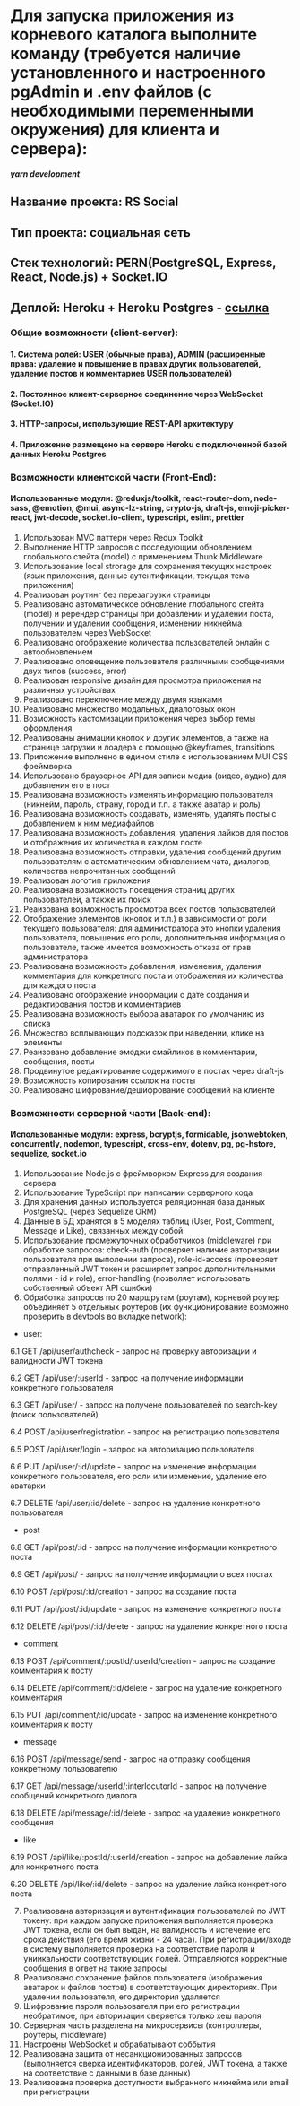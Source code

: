 # Для запуска приложения из корневого каталога выполните команду (требуется наличие установленного и настроенного pgAdmin и .env файлов (с необходимыми переменными окружения) для клиента и сервера):

**_yarn development_**

## Название проекта: RS Social

## Тип проекта: социальная сеть

## Стек технологий: PERN(PostgreSQL, Express, React, Node.js) + Socket.IO

## Деплой: Heroku + Heroku Postgres - [ссылка](https://rss-social.herokuapp.com/)

### Общие возможности (client-server):

#### 1. Система ролей: USER (обычные права), ADMIN (расширенные права: удаление и повышение в правах других пользователей, удаление постов и комментариев USER пользователей)

#### 2. Постоянное клиент-серверное соединение через WebSocket (Socket.IO)

#### 3. HTTP-запросы, использующие REST-API архитектуру

#### 4. Приложение размещено на сервере Heroku с подключенной базой данных Heroku Postgres

### Возможности клиентской части (Front-End):

#### Использованные модули: @reduxjs/toolkit, react-router-dom, node-sass, @emotion, @mui, async-lz-string, crypto-js, draft-js, emoji-picker-react, jwt-decode, socket.io-client, typescript, eslint, prettier

1. Использован MVC паттерн через Redux Toolkit
2. Выполнение HTTP запросов с последующим обновлением глобального стейта (model) с применением Thunk Middleware
3. Использование local strorage для сохранения  текущих настроек (язык приложения, данные аутентификации, текущая тема приложения)
4. Реализован роутинг без перезагрузки страницы
5. Реализовано автоматическое обновление глобального стейта (model) и ререндер страницы при добавлении и удалении поста, получении и удалении сообщения, изменении никнейма пользователем через WebSocket
6. Реализовано отображение количества пользователей онлайн с автообновлением
7. Реализовано оповещение пользователя различными сообщениями двух типов (success, error)  
8. Реализован responsive дизайн для просмотра приложения на различных устройствах
9. Реализовано переключение между двумя языками
10. Реализовано множество модальных, диалоговых окон
11. Возможность кастомизации приложения через выбор темы оформления
12. Реализованы анимации кнопок и других элементов, а также на странице загрузки и лоадера с помощью @keyframes, transitions
13. Приложение выполнено в едином стиле с использованием MUI CSS фреймворка
14. Использовано браузерное API для записи медиа (видео, аудио) для добавления его в пост
15. Реализована возможность изменять информацию пользователя (никнейм, пароль, страну, город и т.п. а также аватар и роль)
16. Реализована возможность создавать, изменять, удалять посты с добавлением к ним медиафайлов
17. Реализована возможность добавления, удаления лайков для постов и отображения их количества в каждом посте
18. Реализована возможность отправки, удаления сообщений другим пользователям с автоматическим обновлением чата, диалогов, количества непрочитанных сообщений
19. Реализован логотип приложения
20. Реализована возможность посещения страниц других пользователей, а также их поиск 
21. Реаизована возможность просмотра всех постов пользователей
22. Отображение элементов (кнопок и т.п.) в зависимости от роли текущего пользователя: для администратора это кнопки удаления пользователя, повышения его роли, дополнительная информация о пользователе, также имеется возможность отказа от прав администратора
23. Реализована возможность добавления, изменения, удаления комментария для конкретного поста и отображения их количества для каждого поста
24. Реализовано отображение информации о дате создания и редактирования постов и комментариев
25. Реализована возможность выбора аватарок по умолчанию из списка
26. Множество всплывающих подсказок при наведении, клике на элементы
27. Реаизовано добавление эмоджи смайликов в комментарии, сообщения, посты
28. Продвинутое редактирование содержимого в постах через draft-js
29. Возможность копирования ссылок на посты
30. Реализовано шифрование/дешифрование сообщений на клиенте

### Возможности серверной части (Back-end):

#### Использованные модули: express, bcryptjs, formidable, jsonwebtoken, concurrently, nodemon, typescript, cross-env, dotenv, pg, pg-hstore, sequelize, socket.io

1. Использование Node.js с фреймворком Express для создания сервера
2. Использование TypeScript при написании серверного кода
3. Для хранения данных используется реляционная база данных PostgreSQL (через Sequelize ORM)
4. Данные в БД хранятся в 5 моделях таблиц (User, Post, Comment, Message и Like), связанных между собой
5. Использование промежуточных обработчиков (middleware) при обработке запросов: check-auth (проверяет наличие авторизации пользователя при выполении запроса), role-id-access (проверяет отправленный JWT токен и расширяет запрос дополнительными полями - id и role), error-handling (позволяет использовать собственный объект API ошибки)
6. Обработка запросов по 20 маршрутам (роутам), корневой роутер объединяет 5 отдельных роутеров (их функционирование возможно проверить в devtools во вкладке network):

 - user:

6.1 GET /api/user/authcheck - запрос на проверку авторизации и валидности JWT токена

6.2 GET /api/user/:userId - запрос на получение информации конкретного пользователя

6.3 GET /api/user/ - запрос на получене пользователей по search-key (поиск пользователей)

6.4 POST /api/user/registration - запрос на регистрацию пользователя

6.5 POST /api/user/login - запрос на авторизацию пользователя

6.6 PUT /api/user/:id/update - запрос на изменение информации конкретного пользователя, его роли или изменение, удаление его аватарки

6.7 DELETE /api/user/:id/delete - запрос на удаление конкретного пользователя

- post

6.8 GET /api/post/:id - запрос на получение информации конкретного поста

6.9 GET /api/post/ - запрос на получение информации о всех постах

6.10 POST /api/post/:id/creation - запрос на создание поста

6.11 PUT /api/post/:id/update - запрос на изменение конкретного поста

6.12 DELETE /api/post/:id/delete - запрос на удаление конкретного поста


- сomment

6.13 POST /api/comment/:postId/:userId/creation - запрос на создание комментария к посту

6.14 DELETE /api/comment/:id/delete - запрос на удаление конкретного комментария

6.15 PUT /api/comment/:id/update - запрос на изменение конкретного комментария к посту


- message

6.16 POST /api/message/send - запрос на отправку сообщения конкретному пользователю

6.17 GET /api/message/:userId/:interlocutorId - запрос на получение сообщений конкретного диалога

6.18 DELETE /api/message/:id/delete - запрос на удаление конкретного сообщения

- like

6.19 POST /api/like/:postId/:userId/creation - запрос на добавление лайка для конкретного поста

6.20 DELETE /api/like/:id/delete - запрос на удаление лайка конкретного поста


7. Реализована авторизация и аутентификация пользователей по JWT токену: при каждом запуске приложения выполняется проверка JWT токена, если он был выдан, на валидность и истечение его срока действия (его время жизни - 24 часа). При регистрации/входе в систему выполняется проверка на соответствие пароля и униикальности соответствующих полей. Отправляются корректные сообщения в ответ на такие запросы
8. Реализовано сохранение файлов пользователя (изображения аватарок и файлов постов) в соответствующих директориях. При удалении пользователя, его директория удаляется
9. Шифрование пароля пользователя при его регистрации необратимое, при авторизации сверяется только хеш пароля
10. Серверная часть разделена на микросервисы (контроллеры, роутеры, middleware)
11. Настроены WebSocket и обрабатывают соббытия
12. Реализована защита от несанкционированных запросов (выполняется сверка идентификаторов, ролей, JWT токена, а также на соответствие с данными в базе данных)
13. Реализована проверка доступности выбранного никнейма или email при регистрации
